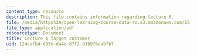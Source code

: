 ```yaml
---
content_type: resource
description: This file contains information regarding lecture 6.
file: /media/https%3A/open-learning-course-data-rc.s3.amazonaws.com/15-390-new-enterprises-spring-2013/124cafb4d95eda4e87f2b3b9fbaabfb7_MIT15_390S13_lec06.pdf
file_type: application/pdf
resourcetype: Document
title: Lecture 6 Target customer
uid: 124cafb4-d95e-da4e-87f2-b3b9fbaabfb7
---
```

